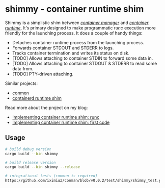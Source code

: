 # shimmy - container runtime shim

Shimmy is a simplistic shim between <a href="https://github.com/iximiuz/conman">_container manager_</a> and <a href="https://github.com/opencontainers/runc">_container runtime_</a>. It's primary designed to make programmatic _runc_ execution more friendly for the launching process. It does a couple of handy things:

- Detaches container runtime process from the launching process.
- Forwards container STDOUT and STDERR to logs.
- Tracks container termination and writes its status on disk.
- [TODO] Allows attaching to container STDIN to forward some data in.
- [TODO] Allows attaching to container STDOUT & STDERR to read some data from.
- [TODO] PTY-driven attaching.

Similar projects:

- <a href="https://github.com/containers/conmon">conmon</a>
- <a href="https://github.com/containerd/containerd/blob/master/runtime/v2/shim.go">containerd runtime shim</a>

Read more about the project on my blog:

- <a href="https://iximiuz.com/en/posts/implementing-container-runtime-shim">Implementing container runtime shim: runc</a>
- <a href="https://iximiuz.com/en/posts/implementing-container-runtime-shim-2">Implementing container runtime shim: first code</a>

## Usage

```bash
# build debug version
cargo build --bin shimmy

# build release version
cargo build --bin shimmy --release

# integrational tests (conman is required)
https://github.com/iximiuz/conman/blob/v0.0.2/test/shimmy/shimmy_test.go
```

